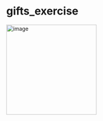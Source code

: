 # gifts_exercise
<img width="238" alt="image" src="https://github.com/yovelchen/gifts_exercise/assets/134883587/f0654bbe-550e-48fa-a584-ff90dab8868d">
